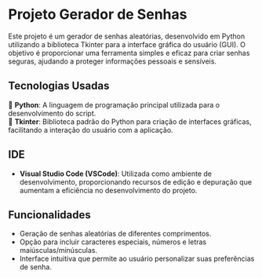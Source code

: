 # Projeto Gerador de Senhas

Este projeto é um gerador de senhas aleatórias, desenvolvido em Python utilizando a biblioteca Tkinter para a interface gráfica do usuário (GUI). O objetivo é proporcionar uma ferramenta simples e eficaz para criar senhas seguras, ajudando a proteger informações pessoais e sensíveis.

## Tecnologias Usadas 

🔹 **Python**: A linguagem de programação principal utilizada para o desenvolvimento do script.  
🔹 **Tkinter**: Biblioteca padrão do Python para criação de interfaces gráficas, facilitando a interação do usuário com a aplicação.

## IDE

- **Visual Studio Code (VSCode)**: Utilizada como ambiente de desenvolvimento, proporcionando recursos de edição e depuração que aumentam a eficiência no desenvolvimento do projeto.

## Funcionalidades

- Geração de senhas aleatórias de diferentes comprimentos.
- Opção para incluir caracteres especiais, números e letras maiúsculas/minúsculas.
- Interface intuitiva que permite ao usuário personalizar suas preferências de senha.
